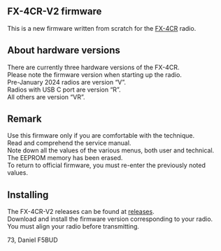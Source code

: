 ## FX-4CR-V2 firmware
This is a new firmware written from scratch for the [FX-4CR](https://bg2fx.com) radio.<br>

## About hardware versions
There are currently three hardware versions of the FX-4CR.<br>
Please note the firmware version when starting up the radio.<br>
Pre-January 2024 radios are version “V”.<br>
Radios with USB C port are version “R”.<br>
All others are version “VR”.

## Remark
Use this firmware only if you are comfortable with the technique.<br>
Read and comprehend the service manual.<br>
Note down all the values of the various menus, both user and technical.<br>
The EEPROM memory has been erased.<br>
To return to official firmware, you must re-enter the previously noted values.

## Installing
The FX-4CR-V2 releases can be found at [releases](https://github.com/f5bud/FX-4CR-V2/releases).<br>
Download and install the firmware version corresponding to your radio.<br>
You must align your radio before transmitting.

73, Daniel F5BUD
